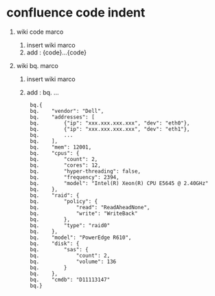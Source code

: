 # confluence code indent 

1. wiki code marco
    1. insert wiki marco
    2. add : {code}...{code}

2. wiki bq. marco
    1. insert wiki marco
    2. add \: bq. ...

            bq.{
            bq.    "vendor": "Dell",
            bq.    "addresses": [
            bq.        {"ip": "xxx.xxx.xxx.xxx", "dev": "eth0"},
            bq.        {"ip": "xxx.xxx.xxx.xxx", "dev": "eth1"},
            bq.        ...
            bq.    ],
            bq.    "mem": 12001,
            bq.    "cpus": {
            bq.        "count": 2,
            bq.        "cores": 12,
            bq.        "hyper-threading": false,
            bq.        "frequency": 2394,
            bq.        "model": "Intel(R) Xeon(R) CPU E5645 @ 2.40GHz"
            bq.    },
            bq.    "raid": {
            bq.        "policy": {
            bq.            "read": "ReadAheadNone",
            bq.            "write": "WriteBack"
            bq.        },
            bq.        "type": "raid0"
            bq.    },
            bq.    "model": "PowerEdge R610",
            bq.    "disk": {
            bq.        "sas": {
            bq.            "count": 2,
            bq.            "volume": 136
            bq.        }
            bq.    },
            bq.    "cmdb": "D11113147"
            bq.}
